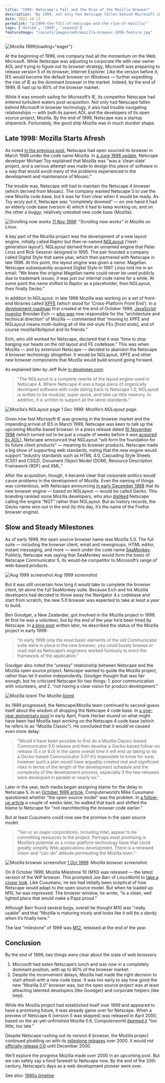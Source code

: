 ```yaml
---
title: "1999: Netscape’s Fall and the Rise of the Mozilla Browser"
description: "By 1999, not only has Netscape fallen behind Microsoft in browser technology, it also has trouble navigating relationships — with both its parent AOL and the developers of its open source project, Mozilla."
date: 2021-10-13
permalink: "p/1999-the-fall-of-netscape-and-the-rise-of-mozilla/"
tags: ['dotcom', '1999', 'season2']
featureImage: "/assets/images/wdh/mozilla-browser-1999-feature.jpg"
---
```


![Mozilla 1999](/assets/images/wdh/mozilla-browser-1999-feature.jpg){loading="eager"}

At the beginning of 1999, one company had all the momentum on the Web: Microsoft. While Netscape was adjusting to corporate life with new owner AOL and trying to figure out its browser strategy, Microsoft was preparing to release version 5 of its browser, Internet Explorer. Like the version before it, IE5 would become the default browser on Windows — further expediting the rise of IE as the dominant browser in the market. Indeed, by the end of 1999, IE had up to 80% of the browser market.

While it was smooth sailing for Microsoft’s IE, its competitor Netscape had entered turbulent waters post-acquisition. Not only had Netscape fallen behind Microsoft in browser technology, it also had trouble navigating relationships — with both its parent AOL and the developers of its open source project, Mozilla. By the end of 1999, Netscape was a startup shipwreck. Fortunately, the good ship Mozilla was in much sturdier shape.

Late 1998: Mozilla Starts Afresh
--------------------------------

As noted [in the previous post](/p/1998-mozilla-w3c-dom-wasp/), Netscape had open sourced its browser in March 1998 under the code name Mozilla. In [a June 1998 update](https://www-archive.mozilla.org/apology.html), Netscape developer Michael Toy explained that Mozilla was “was a ‘clean slate’ project, and a serious attempt was made to design this piece of software in a way that would avoid many of the problems experienced in the development and maintenance of Mosaic.”

The trouble was, Netscape still had to maintain the Netscape 4 browser (which derived from Mosaic). The company wanted Netscape 5 to use the new Mozilla code base, but it was far from clear when it would be ready. As Toy wryly put it, Netscape was “completely doomed” — on one hand it had an elderly code base (version 4) which it had to keep working on, and on the other a buggy, relatively untested new code base (Mozilla).

![Scrolling now works](/assets/images/wdh/linux04.gif)
*[11 Nov 1998](https://web.archive.org/web/19990508125555/http://www.mozillazine.org/screenshots/): “Scrolling now works” in Mozilla on Linux.*

A key part of the Mozilla project was the development of a new layout engine, initially called Raptor but then re-named [NGLayout](https://web.archive.org/web/19981201220645/http://www.mozilla.org/newlayout/) (‘next-generation layout’). NGLayout derived from an unnamed engine that Peter Linss and Rick Gessner designed in 1995. The pair founded a company called Digital Style that same year, which then partnered with Netscape in late 1996. At this point, the layout engine was given a name: Magellan. Netscape subsequently acquired Digital Style in 1997. Linss told me in an email: “We knew the original Magellan name could never be used publicly due to trademark issues, it was just our internal code name for a while. At some point the name shifted to Raptor as a placeholder, then NGLayout, then finally Gecko.”

In addition to NGLayout, in late 1998 Mozilla was working on a set of front-end libraries called [XPFE](https://www-archive.mozilla.org/xpfe/orig/xpfe.html) (which stood for ‘Cross-Platform Front End’). In a [development roadmap](https://web.archive.org/web/19990117015113/http://www.mozilla.org/roadmap.html) first created at the end of October 1998, [JavaScript inventor](/p/1995-the-birth-of-javascript/) Brendan Eich — [who was](https://web.archive.org/web/19990422043006/http://www.mozilla.org/about.html) now responsible for the “architecture and technical direction” of Mozilla — commented that “moving to XPFE and NGLayout means moth-balling all of the old-style FEs \[front ends\], and of course mozilla/lib/layout and its friends.”

Eich, who still worked for Netscape, declared that it was “time to stop banging our heads on the old layout and FE codebase.” This was when Mozilla — and by extension Netscape — decided to abandon the Netscape 4 browser technology altogether. It would be NGLayout, XPFE and other new browser components that Mozilla would build around going forward.

As explained later by Jeff Rule [in developer.com](https://www.developer.com/guides/gecko-and-the-nglayout-engine/):

> “The NGLayout is a complete rewrite of the layout engine used in Netscape 4. Where Netscape 4 was a huge piece of organically developed software with code dating back to Netscape 1.0, NGLayout is written to be modular, super quick, and take up little memory. In addition, it is written to support all the latest standards.”

![Mozilla’s NGLayout page](/assets/images/wdh/mozilla_nglayout_dec98-1024x450.png)
*1 Dec 1998: Mozilla’s NGLayout page.*

Given how fast Microsoft IE was growing in the browser market and the impending arrival of IE5 in March 1999, Netscape was keen to talk up the upcoming Mozilla-based browser. In a press release dated [10 November 1998](https://web.archive.org/web/20030501015644/http://wp.netscape.com/newsref/pr/newsrelease698.html?cp=nwb11flh1) (which turned out to be just a couple of weeks before it was [acquired by AOL](https://web.archive.org/web/20020808041349/http://wp.netscape.com/newsref/pr/newsrelease707.html)), Netscape announced that NGLayout “will form the foundation for its future client products” — meaning its browser products. Netscape made a big show of supporting web standards, noting that the new engine would support “industry standards such as HTML 4.0, Cascading Style Sheets (CSS1 and CSS2), Document Object Model (DOM), Resource Description Framework (RDF) and XML.”

After the acquisition, though, it became clear that corporate politics would cause problems in the development of Mozilla. Even the naming of things was contentious, with Netscape announcing [in early December 1998](https://web.archive.org/web/20030414005121/http://wp.netscape.com/newsref/pr/newsrelease711.html) that its new browser engine — based on NGLayout — would be called Gecko. This branding rankled some Mozilla developers, who also [disliked](https://web.archive.org/web/20110629154746/http://www.mozilla.org/newlayout/gecko.html) Netscape calling the engine “NGT” rather than NGLayout. But as history records, the Gecko name won out in the end (to this day, it’s the name of the Firefox browser engine).

Slow and Steady Milestones
------------------------------------------

As of early 1999, the open source browser name was Mozilla 5.0. The full suite — including the browser client, email and newsgroups, HTML editor, instant messaging, and more — went under the code name [SeaMonkey](https://web.archive.org/web/19990827034637/http://www.mozilla.org/projects/seamonkey/). Publicly, Netscape was saying that SeaMonkey would form the basis of Netscape Communicator 5, its would-be competitor to Microsoft’s range of web-based products.

![Aug 1999 screenshot](/assets/images/wdh/seamonkey_aug99-1024x375.png)
*Aug 1999 screenshot.*

But it was still uncertain how long it would take to complete the browser client, let alone the full SeaMonkey suite. Because Eich and his Mozilla developers had decided to throw away the Navigator 4.x codebase and start from scratch, the new 5.0 browser was expected to take at least a year to build.

Ben Goodger, a New Zealander, got involved in the Mozilla project in 1999. At first he was a volunteer, but by the end of the year he’d been hired by Netscape. In [a blog post](https://web.archive.org/web/20110623034401/http://weblogs.mozillazine.org/ben/archives/009698.html) written later, he described the status of the Mozilla project in early 1999:

> “In early 1999 only the most basic elements of the old Communicator suite were in place in the new browser; you could barely browse or read mail as Netscape’s engineers worked furiously to erect the framework of the application.”

Goodger also noted the “uneasy” relationship between Netscape and the Mozilla open source project. Netscape wanted to guide the Mozilla project, rather than let it evolve independently. Goodger thought that was fair enough, but he criticized Netscape for two things: 1. poor communication with volunteers, and 2. “not having a clear vision for product development.”

![Mozilla lizard](/assets/images/wdh/vanity.gif)
*The Mozilla [lizard](https://web.archive.org/web/20000815085657/http://www.mozilla.org/newlayout/screenshots/).*

As 1999 progressed, the Netscape/Mozilla team continued to second-guess itself about the wisdom of dropping the Netscape 4 code base. In [a one-year anniversary post](https://web.archive.org/web/20000815053213/http://mozilla.org/mozilla-at-one.html) in early April, Frank Hecker mused on what might have been had Mozilla kept working on the Netscape 4 code base (which he refers to as “Mozilla Classic”). He concluded that it would’ve caused even more delay:

> “Would it have been possible to first do a Mozilla Classic-based Communicator 5.0 release and then develop a Gecko-based follow-on release (5.x or 6.0) in the same overall time it will end up taking to do a Gecko-based Communicator 5.0? It’s impossible to know for sure; however such a plan would have arguably created real and significant risks in terms of the length of the development schedule and the complexity of the development process, especially if the two releases were developed in parallel or nearly so.”

Later in the year, tech media began assigning blame for the delay in Netscape 5. In an [October 1999 article](https://web.archive.org/web/19991129050027/http://www.computerworld.com/home/print.nsf/all/991018C762), Computerworld’s Mike Cusumano questioned whether “the open-source model” was the problem. In [a follow-up article](https://web.archive.org/web/19991127104542/http://www.computerworld.com/home/print.nsf/all/991101C9BE) a couple of weeks later, he walked that back and shifted the blame to Netscape for “not rearchitecting the browser code earlier.”

But at least Cusumano could now see the promise in the open source model:

> “Ten or so major corporations, including Intel, appear to be committing resources to the project. Perhaps most promising is Mozilla’s potential as a cross-platform technology base that could greatly simplify Web applications development. There is a renewed vision and “can-do” attitude permeating the Mozilla team.”

![Mozilla browser screenshot](/assets/images/wdh/1999093012.nav_.firstview.gif)
*[1 Oct 1999](https://web.archive.org/web/19991004171503/http://www.mozillazine.org/screenshots/): Mozilla browser screenshot.*

On 8 October 1999, Mozilla Milestone 10 (M10) was released — the latest version of the WIP browser. This prompted Joe Barr of LinuxWorld to [take a closer look](https://web.archive.org/web/19991128232728/http://linuxworld.com/linuxworld/lw-1999-10/lw-10-vcontrol_3.html). Like Cusumano, he too had initially been sceptical of how Netscape would adapt to the open source model. But when he loaded up M10, he was impressed. The browser window, he wrote, “is a clean, well lighted place that would make a Papa proud.”

Although Barr found several bugs, overall he thought M10 was “really usable” and that “Mozilla is maturing nicely and looks like it will be a dandy when it’s finally here.”

The last “milestone” of 1999 was [M12](https://www-archive.mozilla.org/projects/seamonkey/release-notes/m12), released at the end of the year.

Conclusion
----------

By the end of 1999, two things were clear about the state of web browsers:

1.  Microsoft had eaten Netscape’s lunch and was now in a completely dominant position, with up to 80% of the browser market.
2.  Despite the inconvenient delays, Mozilla had made the right decision to start afresh with a new code base. It was too early to say how good the new “Mozilla 5.0” browser was, but the open source project was at least attracting talented developers (like Goodger) and corporate helpers (like Intel).

While the Mozilla project had established itself over 1999 and appeared to have a promising future, it was already game over for Netscape. When a preview of Netscape 6 (version 5 was skipped) was released in April 2000, based on the as-yet-unfinished Mozilla 0.6, Computerworld [deemed it](https://www.computerworld.com/article/2595035/netscape-6-beta-released---users--too-little--too-late.html) “too little, too late.”

Despite Netscape rushing out its version 6 browser, the Mozilla project continued plodding on with its [milestone releases](https://www-archive.mozilla.org/projects/seamonkey/release-notes/) over 2000. It would not [officially release 0.6](https://www-archive.mozilla.org/releases/old-releases) until December 2000.

We’ll explore the progress Mozilla made over 2000 in an upcoming post. But we can safely say a fond farewell to Netscape now. By the end of the 20th century, Netscape’s days as a web development pioneer were over.



See also: [1990s timeline](/wdh/timeline)